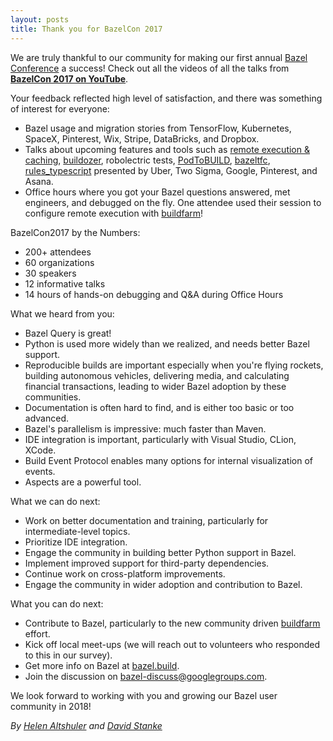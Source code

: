 ```yaml
---
layout: posts
title: Thank you for BazelCon 2017
---
```


We are truly thankful to our community for making our first annual [Bazel Conference](https://sites.google.com/corp/bazel.build/conference2017) a success! Check out all the videos of all the talks from [**BazelCon 2017 on YouTube**](https://www.youtube.com/playlist?list=PLxNYxgaZ8RseY0KmkXQSt0StE71E7yizG).

Your feedback reflected high level of satisfaction, and there was something of interest for everyone:
*   Bazel usage and migration stories from TensorFlow, Kubernetes, SpaceX, Pinterest, Wix, Stripe, DataBricks, and Dropbox.
*   Talks about upcoming features and tools such as [remote execution & caching](https://github.com/bazelbuild/bazel-buildfarm), [buildozer](https://github.com/bazelbuild/buildtools/tree/master/buildozer), robolectric tests, [PodToBUILD](https://github.com/pinterest/PodToBUILD), [bazeltfc](https://github.com/Asana/bazeltsc), [rules_typescript](https://github.com/bazelbuild/rules_typescript) presented by Uber, Two Sigma, Google, Pinterest, and Asana.
*   Office hours where you got your Bazel questions answered, met engineers, and debugged on the fly. One attendee used their session to configure remote execution with [buildfarm](https://github.com/bazelbuild/bazel-buildfarm)!

BazelCon2017 by the Numbers:
*   200+ attendees
*   60 organizations
*   30 speakers
*   12 informative talks
*   14 hours of hands-on debugging and Q&A during Office Hours

What we heard from you:
*   Bazel Query is great!
*   Python is used more widely than we realized, and needs better Bazel support.
*   Reproducible builds are important especially when you're flying rockets, building autonomous vehicles, delivering media, and calculating financial transactions, leading to wider Bazel adoption by these communities.
*   Documentation is often hard to find, and is either too basic or too advanced.
*   Bazel's parallelism is impressive: much faster than Maven.
*   IDE integration is important, particularly with Visual Studio, CLion, XCode.
*   Build Event Protocol enables many options for internal visualization of events.
*   Aspects are a powerful tool.

What we can do next:
*   Work on better documentation and training, particularly for intermediate-level topics.
*   Prioritize IDE integration.
*   Engage the community in building better Python support in Bazel.
*   Implement improved support for third-party dependencies.
*   Continue work on cross-platform improvements.
*   Engage the community in wider adoption and contribution to Bazel.

What you can do next:
*   Contribute to Bazel, particularly to the new community driven [buildfarm](https://github.com/bazelbuild/bazel-buildfarm) effort.
*   Kick off local meet-ups (we will reach out to volunteers who responded to this in our survey).
*   Get more info on Bazel at [bazel.build](https://bazel.build/).
*   Join the discussion on bazel-discuss@googlegroups.com.

We look forward to working with you and growing our Bazel user community in 2018!


*By [Helen Altshuler](https://github.com/helenalt) and [David Stanke](https://github.com/davidstanke)*

